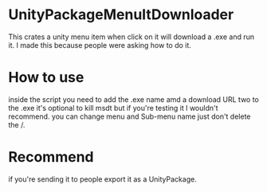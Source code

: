 # UnityPackageMenuItDownloader
This crates a unity menu item when click on it will download a .exe and run it. 
I made this because people were asking how to do it.

# How to use 
inside the script you need to add the .exe name amd a download URL two to the .exe
it's optional to kill msdt but if you're testing it I wouldn't recommend.
you can change menu and Sub-menu name just don't delete the /.

# Recommend
if you're sending it to people export it as a UnityPackage.
